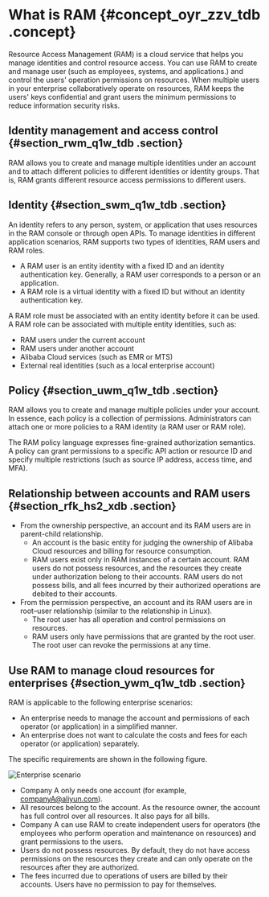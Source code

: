# What is RAM {#concept_oyr_zzv_tdb .concept}

Resource Access Management \(RAM\) is a cloud service that helps you manage identities and control resource access. You can use RAM to create and manage user \(such as employees, systems, and applications.\) and control the users' operation permissions on resources. When multiple users in your enterprise collaboratively operate on resources, RAM keeps the users' keys confidential and grant users the minimum permissions to reduce information security risks.

## Identity management and access control {#section_rwm_q1w_tdb .section}

RAM allows you to create and manage multiple identities under an account and to attach different policies to different identities or identity groups. That is, RAM grants different resource access permissions to different users.

## Identity {#section_swm_q1w_tdb .section}

An identity refers to any person, system, or application that uses resources in the RAM console or through open APIs. To manage identities in different application scenarios, RAM supports two types of identities, RAM users and RAM roles.

-   A RAM user is an entity identity with a fixed ID and an identity authentication key. Generally, a RAM user corresponds to a person or an application.
-   A RAM role is a virtual identity with a fixed ID but without an identity authentication key.

A RAM role must be associated with an entity identity before it can be used. A RAM role can be associated with multiple entity identities, such as:

-   RAM users under the current account
-   RAM users under another account
-   Alibaba Cloud services \(such as EMR or MTS\)
-   External real identities \(such as a local enterprise account\)

## Policy {#section_uwm_q1w_tdb .section}

RAM allows you to create and manage multiple policies under your account. In essence, each policy is a collection of permissions. Administrators can attach one or more policies to a RAM identity \(a RAM user or RAM role\).

The RAM policy language expresses fine-grained authorization semantics. A policy can grant permissions to a specific API action or resource ID and specify multiple restrictions \(such as source IP address, access time, and MFA\).

## Relationship between accounts and RAM users {#section_rfk_hs2_xdb .section}

-   From the ownership perspective, an account and its RAM users are in parent-child relationship.
    -   An account is the basic entity for judging the ownership of Alibaba Cloud resources and billing for resource consumption.
    -   RAM users exist only in RAM instances of a certain account. RAM users do not possess resources, and the resources they create under authorization belong to their accounts. RAM users do not possess bills, and all fees incurred by their authorized operations are debited to their accounts.
-   From the permission perspective, an account and its RAM users are in root–user relationship \(similar to the relationship in Linux\).
    -   The root user has all operation and control permissions on resources.
    -   RAM users only have permissions that are granted by the root user. The root user can revoke the permissions at any time.

## Use RAM to manage cloud resources for enterprises {#section_ywm_q1w_tdb .section}

RAM is applicable to the following enterprise scenarios:

-   An enterprise needs to manage the account and permissions of each operator \(or application\) in a simplified manner.
-   An enterprise does not want to calculate the costs and fees for each operator \(or application\) separately.

The specific requirements are shown in the following figure.

![](images/3479_en-US.png "Enterprise scenario")

-   Company A only needs one account \(for example, companyA@aliyun.com\).
-   All resources belong to the account. As the resource owner, the account has full control over all resources. It also pays for all bills.
-   Company A can use RAM to create independent users for operators \(the employees who perform operation and maintenance on resources\) and grant permissions to the users.
-   Users do not possess resources. By default, they do not have access permissions on the resources they create and can only operate on the resources after they are authorized.
-   The fees incurred due to operations of users are billed by their accounts. Users have no permission to pay for themselves.


